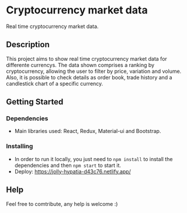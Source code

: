 # Cryptocurrency market data

Real time cryptocurrency market data.

## Description

This project aims to show real time cryptocurrency market data for differente currencys. The data shown comprises a ranking by cryptocurrency, allowing the user to filter by price, variation and volume. Also, it is possible to check details as order book, trade history and a candlestick chart of a specific currency.

## Getting Started

### Dependencies

* Main libraries used: React, Redux, Material-ui and Bootstrap.

### Installing

* In order to run it locally, you just need to `npm install` to install the dependencies and then `npm start` to start it.
* Deploy: https://jolly-hypatia-d43c76.netlify.app/

## Help

Feel free to comtribute, any help is welcome :)
